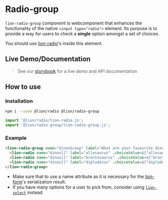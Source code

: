 # Radio-group

[//]: # 'AUTO INSERT HEADER PREPUBLISH'

`lion-radio-group` component is webcomponent that enhances the functionality of the native `<input type="radio">` element. Its purpose is to provide a way for users to check a **single** option amongst a set of choices.

You should use [lion-radio](../radio/)'s inside this element.

## Live Demo/Documentation

> See our [storybook](http://lion-web-components.netlify.com/?path=/docs/forms-radio-group--default-story) for a live demo and API documentation

## How to use

### Installation

```sh
npm i --save @lion/radio @lion/radio-group
```

```js
import '@lion/radio/lion-radio.js';
import '@lion/radio-group/lion-radio-group.js';
```

### Example

```html
<lion-radio-group name="dinosGroup" label="What are your favourite dinosaurs?">
  <lion-radio name="dinos[]" label="allosaurus" .choiceValue=${'allosaurus'}></lion-radio>
  <lion-radio name="dinos[]" label="brontosaurus" .choiceValue=${'brontosaurus'}></lion-radio>
  <lion-radio name="dinos[]" label="diplodocus" .choiceValue=${'diplodocus'} checked></lion-radio>
</lion-radio-group>
```

- Make sure that to use a name attribute as it is necessary for the [lion-form](../form)'s serialization result.
- If you have many options for a user to pick from, consider using [`lion-select`](../select) instead
